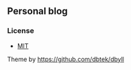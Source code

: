 ## Personal blog

### License
- [MIT](http://opensource.org/licenses/MIT)

Theme by https://github.com/dbtek/dbyll
